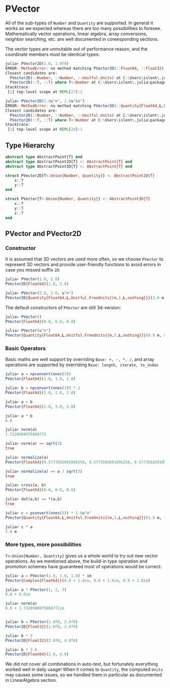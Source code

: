 # PVector

All of the sub-types of `Number` and `Quantity` are supported. In general it works as we expected whereas there are too many possibilities to foresee. Mathematically vector operations, linear algebra, array conversions, neighbor searching, etc. are well documented in coreesponding sections.

The vector types are unmutable out of performance reason, and the coordinate members must be identical types:
```julia
julia> PVector2D(1.0, 1.0f0)
ERROR: MethodError: no method matching PVector2D(::Float64, ::Float32)
Closest candidates are:
  PVector2D(::Number, ::Number, ::Unitful.Units) at C:\Users\islent\.julia\packages\PhysicalParticles\oFZmG\src\PVector.jl:45
  PVector2D(::T, ::T) where T<:Number at C:\Users\islent\.julia\packages\PhysicalParticles\oFZmG\src\PVector.jl:2
Stacktrace:
 [1] top-level scope at REPL[27]:1

julia> PVector2D(1.0u"m", 1.0u"km")
ERROR: MethodError: no method matching PVector2D(::Quantity{Float64,𝐋,Unitful.FreeUnits{(m,),𝐋,nothing}}, ::Quantity{Float64,𝐋,Unitful.FreeUnits{(km,),𝐋,nothing}})
Closest candidates are:
  PVector2D(::Number, ::Number, ::Unitful.Units) at C:\Users\islent\.julia\packages\PhysicalParticles\oFZmG\src\PVector.jl:45
  PVector2D(::T, ::T) where T<:Number at C:\Users\islent\.julia\packages\PhysicalParticles\oFZmG\src\PVector.jl:2
Stacktrace:
 [1] top-level scope at REPL[28]:1
```

## Type Hierarchy

```julia
abstract type AbstractPoint{T} end
abstract type AbstractPoint2D{T} <: AbstractPoint{T} end
abstract type AbstractPoint3D{T} <: AbstractPoint{T} end

struct PVector2D{T<:Union{Number, Quantity}} <: AbstractPoint2D{T}
    x::T
    y::T
end

struct PVector{T<:Union{Number, Quantity}} <: AbstractPoint3D{T}
    x::T
    y::T
    z::T
end
```

## PVector and PVector2D

### Constructor

It is assumed that 3D vectors are used more often, so we choose `PVector` to represent 3D vectors and provide user-friendly functions to avoid errors in case you missed suffix `2D`:
```julia
julia> PVector(1.0, 2.0)
PVector2D{Float64}(1.0, 2.0)

julia> PVector(2.0, 3.0, u"m")
PVector2D{Quantity{Float64,𝐋,Unitful.FreeUnits{(m,),𝐋,nothing}}}(2.0 m, 3.0 m)
```

The default constructors of `PVector` are still 3d-version:
```julia
julia> PVector()
PVector{Float64}(0.0, 0.0, 0.0)

julia> PVector(u"m")
PVector{Quantity{Float64,𝐋,Unitful.FreeUnits{(m,),𝐋,nothing}}}(0.0 m, 0.0 m, 0.0 m)
```

### Basic Operators

Basic maths are well support by overriding `Base: +, -, *, /`, and array operations are supported by overriding `Base: length, iterate, to_index`

```julia
julia> a = npconvert(ones(3))
PVector{Float64}(1.0, 1.0, 1.0)

julia> b = npconvert(ones(3)) * 2
PVector{Float64}(2.0, 2.0, 2.0)

julia> a + b
PVector{Float64}(3.0, 3.0, 3.0)

julia> a * b
6.0

julia> norm(a)
1.7320508075688772

julia> norm(a) == sqrt(3)
true

julia> normalize(a)
PVector{Float64}(0.5773502691896258, 0.5773502691896258, 0.5773502691896258)

julia> normalize(a) == a / sqrt(3)
true

julia> cross(a, b)
PVector{Float64}(0.0, 0.0, 0.0)

julia> dot(a,b) == *(a,b)
true

julia> c = pconvert(ones(3)) * 1.0u"m"
PVector{Quantity{Float64,𝐋,Unitful.FreeUnits{(m,),𝐋,nothing}}}(1.0 m, 1.0 m, 1.0 m)

julia> c * a
3.0 m
```

### More types, more possibilities

`T<:Union{Number, Quantity}` gives us a whole world to try out new vector operations. As we mentioned above, the build-in type operation and promotion schemes have guaranteed most of operations would be correct:
```julia
julia> a = PVector(1.0, 1.0, 1.0) * im
PVector{Complex{Float64}}(0.0 + 1.0im, 0.0 + 1.0im, 0.0 + 1.0im)

julia> a * PVector(1, 2, 3)
0.0 + 6.0im

julia> norm(a)
0.0 + 1.7320508075688772im


julia> b = PVector(1.0f0, 2.0f0)
PVector2D{Float32}(1.0f0, 2.0f0)

julia> b * 2
PVector2D{Float32}(2.0f0, 4.0f0)

julia> b * 2.0
PVector2D{Float64}(2.0, 4.0)
```
We did not cover all combinations in auto-test, but fortunately everything worked well in daily usage! When it comes to `Quantity`, the computed `Units` may causes some issues, so we handled them in particular as documented in LinearAlgebra section.